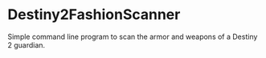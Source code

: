 # Destiny2FashionScanner
Simple command line program to scan the armor and weapons of a Destiny 2 guardian.
